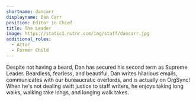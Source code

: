 ```yaml
---
shortname: dancarr
displayname: Dan Carr
position: Editor in Chief
title: The Leader
image: https://static1.nutnr.com/img/staff/dancarr.jpg
additional_roles:
  - Actor
  - Former Child
---
```


Despite not having a beard, Dan has secured 
his second term as Supreme Leader. Beardless, 
fearless, and beautiful, Dan writes hilarious emails,
communicates with our bureaucratic overlords, and is 
actually on OrgSync! When he's not 
dealing swift justice to staff writers, he enjoys 
taking long walks, walking take longs, and longing walk takes.  
